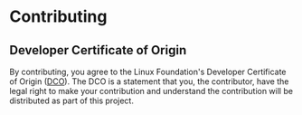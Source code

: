 # Contributing

## Developer Certificate of Origin

By contributing, you agree to the Linux Foundation's Developer Certificate of Origin ([DCO](DCO)). The DCO is a statement that you, the contributor, have the legal right to make your contribution and understand the contribution will be distributed as part of this project.
